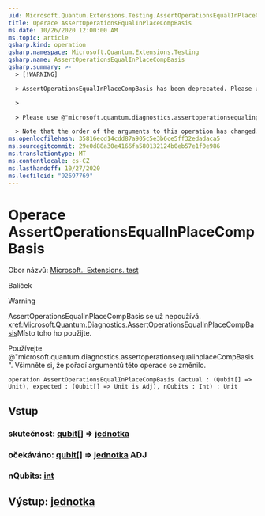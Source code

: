 ```yaml
---
uid: Microsoft.Quantum.Extensions.Testing.AssertOperationsEqualInPlaceCompBasis
title: Operace AssertOperationsEqualInPlaceCompBasis
ms.date: 10/26/2020 12:00:00 AM
ms.topic: article
qsharp.kind: operation
qsharp.namespace: Microsoft.Quantum.Extensions.Testing
qsharp.name: AssertOperationsEqualInPlaceCompBasis
qsharp.summary: >-
  > [!WARNING]

  > AssertOperationsEqualInPlaceCompBasis has been deprecated. Please use <xref:Microsoft.Quantum.Diagnostics.AssertOperationsEqualInPlaceCompBasis> instead.

  >

  > Please use @"microsoft.quantum.diagnostics.assertoperationsequalinplaceCompBasis".

  > Note that the order of the arguments to this operation has changed.
ms.openlocfilehash: 35816ecd14cdd87a905c5e3b6ce5ff32edadaca5
ms.sourcegitcommit: 29e0d88a30e4166fa580132124b0eb57e1f0e986
ms.translationtype: MT
ms.contentlocale: cs-CZ
ms.lasthandoff: 10/27/2020
ms.locfileid: "92697769"
---
```

# <a name="assertoperationsequalinplacecompbasis-operation"></a>Operace AssertOperationsEqualInPlaceCompBasis

Obor názvů: [Microsoft.. Extensions. test](xref:Microsoft.Quantum.Extensions.Testing)

Balíček [](https://nuget.org/packages/)


> [!WARNING]
> AssertOperationsEqualInPlaceCompBasis se už nepoužívá. <xref:Microsoft.Quantum.Diagnostics.AssertOperationsEqualInPlaceCompBasis>Místo toho ho použijte.
>
> Používejte @"microsoft.quantum.diagnostics.assertoperationsequalinplaceCompBasis".
> Všimněte si, že pořadí argumentů této operace se změnilo.



```qsharp
operation AssertOperationsEqualInPlaceCompBasis (actual : (Qubit[] => Unit), expected : (Qubit[] => Unit is Adj), nQubits : Int) : Unit
```


## <a name="input"></a>Vstup

### <a name="actual--qubit--unit"></a>skutečnost: [qubit](xref:microsoft.quantum.lang-ref.qubit)[] => [jednotka](xref:microsoft.quantum.lang-ref.unit) 




### <a name="expected--qubit--unit-adj"></a>očekáváno: [qubit](xref:microsoft.quantum.lang-ref.qubit)[] => [jednotka](xref:microsoft.quantum.lang-ref.unit) ADJ




### <a name="nqubits--int"></a>nQubits: [int](xref:microsoft.quantum.lang-ref.int)





## <a name="output--unit"></a>Výstup: [jednotka](xref:microsoft.quantum.lang-ref.unit)

